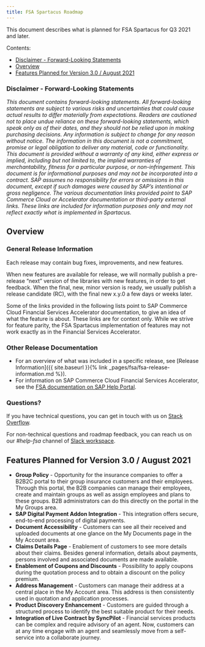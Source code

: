 ```yaml
---
title: FSA Spartacus Roadmap
---
```


This document describes what is planned for FSA Spartacus for Q3 2021 and later.

Contents:

- [Disclaimer - Forward-Looking Statements](#disclaimer---forward-looking-statements)
- [Overview](#overview)
- [Features Planned for Version 3.0 / August 2021](#features-planned-for-version-30--august-2021)
  
### Disclaimer - Forward-Looking Statements

*This document contains forward-looking statements. All forward-looking statements are subject to various risks and uncertainties that could cause actual results to differ materially from expectations. Readers are cautioned not to place undue reliance on these forward-looking statements, which speak only as of their dates, and they should not be relied upon in making purchasing decisions. Any information is subject to change for any reason without notice. The information in this document is not a commitment, promise or legal obligation to deliver any material, code or functionality.  This document is provided without a warranty of any kind, either express or implied, including but not limited to, the implied warranties of merchantability, fitness for a particular purpose, or non-infringement. This document is for informational purposes and may not be incorporated into a contract. SAP assumes no responsibility for errors or omissions in this document, except if such damages were caused by SAP’s intentional or gross negligence. The various documentation links provided point to SAP Commerce Cloud or Accelerator documentation or third-party external links. These links are included for information purposes only and may not reflect exactly what is implemented in Spartacus.*
  
## Overview

### General Release Information

Each release may contain bug fixes, improvements, and new features.

When new features are available for release, we will normally publish a pre-release “next” version of the libraries with new features, in order to get feedback. When the final, new, minor version is ready, we usually publish a release candidate (RC), with the final new x.y.0 a few days or weeks later.

Some of the links provided in the following lists point to SAP Commerce Cloud Financial Services Accelerator documentation, to give an idea of what the feature is about. These links are for context only. While we strive for feature parity, the FSA Spartacus implementation of features may not work exactly as in the Financial Services Accelerator.

### Other Release Documentation

- For an overview of what was included in a specific release, see [Release Information]({{ site.baseurl }}{% link _pages/fsa/fsa-release-information.md %}).
- For information on SAP Commerce Cloud Financial Services Accelerator, see the [FSA documentation on SAP Help Portal](https://help.sap.com/viewer/product/FINANCIAL_SERVICES_ACCELERATOR/2102/en-US).
  
### Questions?

If you have technical questions, you can get in touch with us on [Stack Overflow](https://stackoverflow.com/questions/tagged/spartacus-storefront).
  
For non-technical questions and roadmap feedback, you can reach us on our *#help-fsa* channel of [Slack workspace](https://join.slack.com/t/spartacus-storefront/shared_invite/zt-jekftqo0-HP6xt6IF~ffVB2cGG66fcQ).
  
## Features Planned for Version 3.0 / August 2021

- **Group Policy** - Opportunity for the insurance companies to offer a B2B2C portal to their group insurance customers and their employees. Through this portal, the B2B companies can manage their employees, create and maintain groups as well as assign employees and plans to these groups. B2B administrators can do this directly on the portal in the My Groups area.
- **SAP Digital Payment Addon Integration** - This integration offers secure, end-to-end processing of digital payments.
- **Document Accessibility** - Customers can see all their received and uploaded documents at one glance on the My Documents page in the My Account area.
- **Claims Details Page** - Enablement of customers to see more details about their claims. Besides general information, details about payments, persons involved and associated documents are made available.
- **Enablement of Coupons and Discounts** - Possibility to apply coupons during the quotation process and to obtain a discount on the policy premium.   
- **Address Management** - Customers can manage their address at a central place in the My Account area. This address is then consistently used in quotation and application processes.  
- **Product Discovery Enhancement** - Customers are guided through a structured process to identify the best suitable product for their needs.  
- **Integration of Live Contract by SyncPilot** - Financial services products can be complex and require advisory of an agent. Now, customers can at any time engage with an agent and seamlessly move from a self-service into a collaborate journey.


